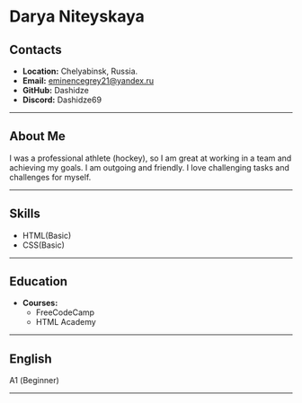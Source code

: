 # Darya Niteyskaya

## Contacts
* **Location:** Chelyabinsk, Russia.
* **Email:** eminencegrey21@yandex.ru
* **GitHub:** Dashidze
* **Discord:** Dashidze69
***
## About Me

I was a professional athlete (hockey), so I am great at working in a team and achieving my goals.
I am outgoing and friendly. I love challenging tasks and challenges for myself.
***
## Skills

* HTML(Basic)
* CSS(Basic)
***
## Education

* **Courses:**
    + FreeCodeCamp
    + HTML Academy
***
## English

А1 (Beginner)
***
